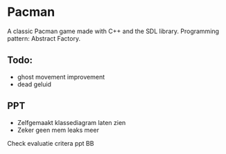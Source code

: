 # Pacman
A classic Pacman game made with C++ and the SDL library. 
Programming pattern: Abstract Factory.

## Todo:
- ghost movement improvement
- dead geluid

## PPT
- Zelfgemaakt klassediagram laten zien
- Zeker geen mem leaks meer

Check evaluatie critera ppt BB